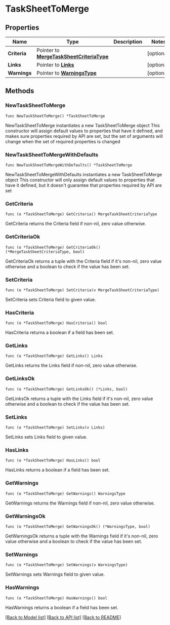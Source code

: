 # TaskSheetToMerge

## Properties

Name | Type | Description | Notes
------------ | ------------- | ------------- | -------------
**Criteria** | Pointer to [**MergeTaskSheetCriteriaType**](MergeTaskSheetCriteriaType.md) |  | [optional] 
**Links** | Pointer to [**Links**](Links.md) |  | [optional] 
**Warnings** | Pointer to [**WarningsType**](WarningsType.md) |  | [optional] 

## Methods

### NewTaskSheetToMerge

`func NewTaskSheetToMerge() *TaskSheetToMerge`

NewTaskSheetToMerge instantiates a new TaskSheetToMerge object
This constructor will assign default values to properties that have it defined,
and makes sure properties required by API are set, but the set of arguments
will change when the set of required properties is changed

### NewTaskSheetToMergeWithDefaults

`func NewTaskSheetToMergeWithDefaults() *TaskSheetToMerge`

NewTaskSheetToMergeWithDefaults instantiates a new TaskSheetToMerge object
This constructor will only assign default values to properties that have it defined,
but it doesn't guarantee that properties required by API are set

### GetCriteria

`func (o *TaskSheetToMerge) GetCriteria() MergeTaskSheetCriteriaType`

GetCriteria returns the Criteria field if non-nil, zero value otherwise.

### GetCriteriaOk

`func (o *TaskSheetToMerge) GetCriteriaOk() (*MergeTaskSheetCriteriaType, bool)`

GetCriteriaOk returns a tuple with the Criteria field if it's non-nil, zero value otherwise
and a boolean to check if the value has been set.

### SetCriteria

`func (o *TaskSheetToMerge) SetCriteria(v MergeTaskSheetCriteriaType)`

SetCriteria sets Criteria field to given value.

### HasCriteria

`func (o *TaskSheetToMerge) HasCriteria() bool`

HasCriteria returns a boolean if a field has been set.

### GetLinks

`func (o *TaskSheetToMerge) GetLinks() Links`

GetLinks returns the Links field if non-nil, zero value otherwise.

### GetLinksOk

`func (o *TaskSheetToMerge) GetLinksOk() (*Links, bool)`

GetLinksOk returns a tuple with the Links field if it's non-nil, zero value otherwise
and a boolean to check if the value has been set.

### SetLinks

`func (o *TaskSheetToMerge) SetLinks(v Links)`

SetLinks sets Links field to given value.

### HasLinks

`func (o *TaskSheetToMerge) HasLinks() bool`

HasLinks returns a boolean if a field has been set.

### GetWarnings

`func (o *TaskSheetToMerge) GetWarnings() WarningsType`

GetWarnings returns the Warnings field if non-nil, zero value otherwise.

### GetWarningsOk

`func (o *TaskSheetToMerge) GetWarningsOk() (*WarningsType, bool)`

GetWarningsOk returns a tuple with the Warnings field if it's non-nil, zero value otherwise
and a boolean to check if the value has been set.

### SetWarnings

`func (o *TaskSheetToMerge) SetWarnings(v WarningsType)`

SetWarnings sets Warnings field to given value.

### HasWarnings

`func (o *TaskSheetToMerge) HasWarnings() bool`

HasWarnings returns a boolean if a field has been set.


[[Back to Model list]](../README.md#documentation-for-models) [[Back to API list]](../README.md#documentation-for-api-endpoints) [[Back to README]](../README.md)


